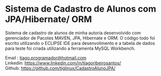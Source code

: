 # Sistema de Cadastro de Alunos com JPA/Hibernate/ ORM
Sistema de cadastro de alunos de minha autoria desenvolvido com gerenciador de Pacotes MAVEN, JPA, Hibernate e ORM.
O código todo foi escrito utilizando o ECLIPSE IDE para desenvolimento e a tabela de dados para teste foi criada utilizando a ferramenta MySQL Workbench.


Email : tiago.programador@hotmail.com<br>
Linkedin: https://www.linkedin.com/in/tiagoribeirosantos/ <br>
Github: https://github.com/tiglinux/CadastroAlunoJPA/
